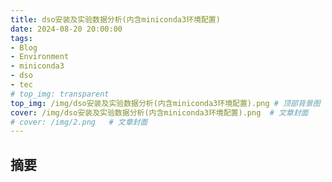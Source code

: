 ```yaml
---
title: dso安装及实验数据分析(内含miniconda3环境配置)
date: 2024-08-20 20:00:00
tags:
- Blog
- Environment
- miniconda3
- dso
- tec
# top_img: transparent
top_img: /img/dso安装及实验数据分析(内含miniconda3环境配置).png # 顶部背景图
cover: /img/dso安装及实验数据分析(内含miniconda3环境配置).png  # 文章封面
# cover: /img/2.png   # 文章封面
---
```


## 摘要
